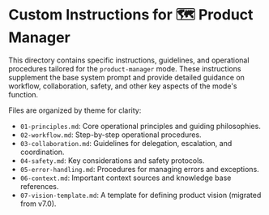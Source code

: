 # Custom Instructions for 🗺️ Product Manager

This directory contains specific instructions, guidelines, and operational procedures tailored for the `product-manager` mode. These instructions supplement the base system prompt and provide detailed guidance on workflow, collaboration, safety, and other key aspects of the mode's function.

Files are organized by theme for clarity:
- `01-principles.md`: Core operational principles and guiding philosophies.
- `02-workflow.md`: Step-by-step operational procedures.
- `03-collaboration.md`: Guidelines for delegation, escalation, and coordination.
- `04-safety.md`: Key considerations and safety protocols.
- `05-error-handling.md`: Procedures for managing errors and exceptions.
- `06-context.md`: Important context sources and knowledge base references.
- `07-vision-template.md`: A template for defining product vision (migrated from v7.0).